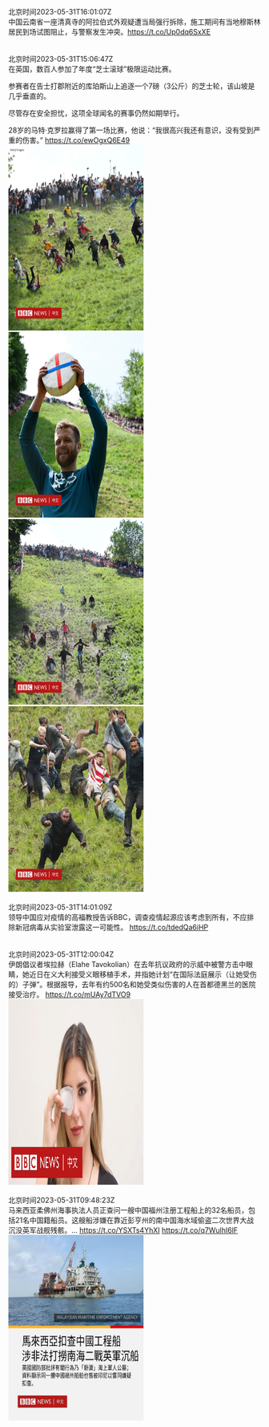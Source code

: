 北京时间2023-05-31T16:01:07Z<br>中国云南省一座清真寺的阿拉伯式外观疑遭当局强行拆除，施工期间有当地穆斯林居民到场试图阻止，与警察发生冲突。https://t.co/Up0dq6SxXE<br><br><br>北京时间2023-05-31T15:06:47Z<br>在英国，数百人参加了年度“芝士滚球”极限运动比赛。

参赛者在告士打郡附近的库珀斯山上追逐一个7磅（3公斤）的芝士轮，该山坡是几乎垂直的。

尽管存在安全担忧，这项全球闻名的赛事仍然如期举行。

28岁的马特·克罗拉赢得了第一场比赛，他说：“我很高兴我还有意识，没有受到严重的伤害。” https://t.co/ewOgxQ6E49<br><img src='/temp/image/2023/u-Month-5/1663804196804542464_0.jpg' width='270' height='370'><img src='/temp/image/2023/u-Month-5/1663804196804542464_1.jpg' width='270' height='370'><img src='/temp/image/2023/u-Month-5/1663804196804542464_2.jpg' width='270' height='370'><img src='/temp/image/2023/u-Month-5/1663804196804542464_3.jpg' width='270' height='370'><br><br>北京时间2023-05-31T14:01:09Z<br>领导中国应对疫情的高福教授告诉BBC，调查疫情起源应该考虑到所有，不应排除新冠病毒从实验室泄露这一可能性。
https://t.co/tdedQa6iHP<br><br><br>北京时间2023-05-31T12:00:04Z<br>伊朗倡议者埃拉赫（Elahe Tavokolian）在去年抗议政府的示威中被警方击中眼睛，她近日在义大利接受义眼移植手术，并指她计划“在国际法庭展示（让她受伤的）子弹”。根据报导，去年有约500名和她受类似伤害的人在首都德黑兰的医院接受治疗。 https://t.co/mUAy7dTVO9<br><img src='/temp/video/2023/u-Month-5/at-Day-31/bbcchinese/1663757211426775040_0.jpg' width='270' height='370'><br><br>北京时间2023-05-31T09:48:23Z<br>马来西亚柔佛州海事执法人员正查问一艘中国福州注册工程船上的32名船员，包括21名中国籍船员。这艘船涉嫌在靠近彭亨州的南中国海水域偷盗二次世界大战沉没英军战舰残骸。… https://t.co/YSXTs4YhXI https://t.co/q7WulhI6lF<br><img src='/temp/image/2023/u-Month-5/1663724069039243264_0.jpg' width='270' height='370'><br><br>